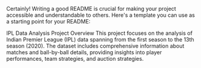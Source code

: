 
Certainly! Writing a good README is crucial for making your project accessible and understandable to others. Here's a template you can use as a starting point for your README:

IPL Data Analysis Project
Overview
This project focuses on the analysis of Indian Premier League (IPL) data spanning from the first season to the 13th season (2020). 
The dataset includes comprehensive information about matches and ball-by-ball details, providing insights into player performances, team strategies, and auction strategies.

